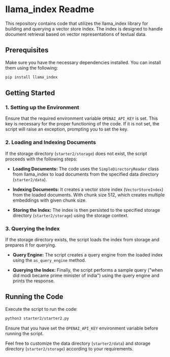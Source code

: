# llama_index Readme

This repository contains code that utilizes the llama_index library for building and querying a vector store index. The index is designed to handle document retrieval based on vector representations of textual data.

## Prerequisites

Make sure you have the necessary dependencies installed. You can install them using the following:

```bash
pip install llama_index
```

## Getting Started

### 1. Setting up the Environment

Ensure that the required environment variable `OPENAI_API_KEY` is set. This key is necessary for the proper functioning of the code. If it is not set, the script will raise an exception, prompting you to set the key.

### 2. Loading and Indexing Documents

If the storage directory (`starter2/storage`) does not exist, the script proceeds with the following steps:

- **Loading Documents:** The code uses the `SimpleDirectoryReader` class from llama_index to load documents from the specified data directory (`starter2/data`).

- **Indexing Documents:** It creates a vector store index (`VectorStoreIndex`) from the loaded documents. With chunk size 512, which creates multiple embeddings with given chunk size.

- **Storing the Index:** The index is then persisted to the specified storage directory (`starter2/storage`) using the storage context.

### 3. Querying the Index

If the storage directory exists, the script loads the index from storage and prepares it for querying.

- **Query Engine:** The script creates a query engine from the loaded index using the `as_query_engine` method.

- **Querying the Index:** Finally, the script performs a sample query ("when did modi became prime minister of india") using the query engine and prints the response.

## Running the Code

Execute the script to run the code:

```bash
python3 starter2/starter2.py
```

Ensure that you have set the `OPENAI_API_KEY` environment variable before running the script.

Feel free to customize the data directory (`starter2/data`) and storage directory (`starter2/storage`) according to your requirements.